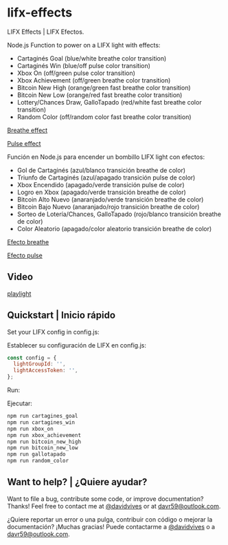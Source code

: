 # lifx-effects

LIFX Effects | LIFX Efectos.

Node.js Function to power on a LIFX light with effects:

- Cartaginés Goal (blue/white breathe color transition)
- Cartaginés Win (blue/off pulse color transition)
- Xbox On (off/green pulse color transition)
- Xbox Achievement (off/green breathe color transition)
- Bitcoin New High (orange/green fast breathe color transition)
- Bitcoin New Low (orange/red fast breathe color transition)
- Lottery/Chances Draw, GalloTapado (red/white fast breathe color transition)
- Random Color (off/random color fast breathe color transition)

[Breathe effect](https://api.developer.lifx.com/docs/breathe-effect)

[Pulse effect](https://api.developer.lifx.com/docs/pulse-effect)

Función en Node.js para encender un bombillo LIFX light con efectos:

- Gol de Cartaginés (azul/blanco transición breathe de color)
- Triunfo de Cartaginés (azul/apagado transición pulse de color)
- Xbox Encendido (apagado/verde transición pulse de color)
- Logro en Xbox (apagado/verde transición breathe de color)
- Bitcoin Alto Nuevo (anaranjado/verde transición breathe de color)
- Bitcoin Bajo Nuevo (anaranjado/rojo transición breathe de color)
- Sorteo de Lotería/Chances, GalloTapado (rojo/blanco transición breathe de color)
- Color Aleatorio (apagado/color aleatorio transición breathe de color)

[Efecto breathe](https://api.developer.lifx.com/docs/breathe-effect)

[Efecto pulse](https://api.developer.lifx.com/docs/pulse-effect)

## Video

[playlight](https://www.youtube.com/watch?v=9vqBvDQhS4I)

## Quickstart | Inicio rápido

Set your LIFX config in config.js:

Establecer su configuración de LIFX en config.js:

```javascript
const config = {
  lightGroupId: '',
  lightAccessToken: '',
};
```

Run:

Ejecutar:

```bash
npm run cartagines_goal
npm run cartagines_win
npm run xbox_on
npm run xbox_achievement
npm run bitcoin_new_high
npm run bitcoin_new_low
npm run gallotapado
npm run random_color
```

## Want to help? | ¿Quiere ayudar?

Want to file a bug, contribute some code, or improve documentation? Thanks! Feel free to contact me at [@davidvives](https://twitter.com/davidvives) or at davr59@outlook.com.

¿Quiere reportar un error o una pulga, contribuir con código o mejorar la documentación? ¡Muchas gracias! Puede contactarme a [@davidvives](https://twitter.com/davidvives) o a davr59@outlook.com.
